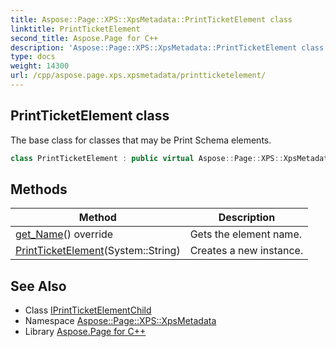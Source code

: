 ```yaml
---
title: Aspose::Page::XPS::XpsMetadata::PrintTicketElement class
linktitle: PrintTicketElement
second_title: Aspose.Page for C++
description: 'Aspose::Page::XPS::XpsMetadata::PrintTicketElement class. The base class for classes that may be Print Schema elements in C++.'
type: docs
weight: 14300
url: /cpp/aspose.page.xps.xpsmetadata/printticketelement/
---
```

## PrintTicketElement class


The base class for classes that may be Print Schema elements.

```cpp
class PrintTicketElement : public virtual Aspose::Page::XPS::XpsMetadata::IPrintTicketElementChild
```

## Methods

| Method | Description |
| --- | --- |
| [get_Name](./get_name/)() override | Gets the element name. |
| [PrintTicketElement](./printticketelement/)(System::String) | Creates a new instance. |
## See Also

* Class [IPrintTicketElementChild](../iprintticketelementchild/)
* Namespace [Aspose::Page::XPS::XpsMetadata](../)
* Library [Aspose.Page for C++](../../)
